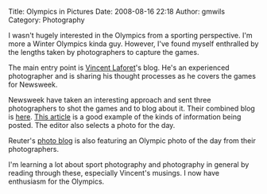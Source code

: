 Title: Olympics in Pictures
Date: 2008-08-16 22:18
Author: gmwils
Category: Photography

I wasn't hugely interested in the Olympics from a sporting perspective.
I'm more a Winter Olympics kinda guy. However, I've found myself
enthralled by the lengths taken by photographers to capture the games.

The main entry point is [Vincent Laforet][]'s blog. He's an experienced
photographer and is sharing his thought processes as he covers the games
for Newsweek.

Newsweek have taken an interesting approach and sent three photographers
to shot the games and to blog about it. Their combined blog is [here][].
[This article][] is a good example of the kinds of information being
posted. The editor also selects a photo for the day.

Reuter's [photo blog][] is also featuring an Olympic photo of the day
from their photographers.

I'm learning a lot about sport photography and photography in general by
reading through these, especially Vincent's musings. I now have
enthusiasm for the Olympics.

  [Vincent Laforet]: http://vincentlaforet.wordpress.com/
  [here]: http://blog.newsweek.com/blogs/olympicpix/
  [This article]: http://blog.newsweek.com/blogs/olympicpix/archive/2008/08/15/world-records-seen-from-above.aspx
  [photo blog]: http://blogs.reuters.com/photo/
